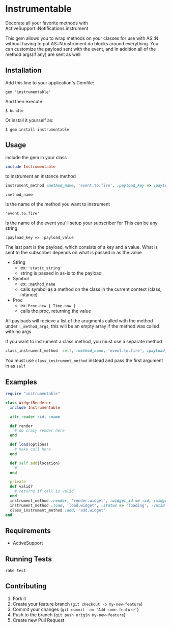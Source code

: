 # Instrumentable

Decorate all your favorite methods with ActiveSupport::Notifications.instrument

This gem allows you to wrap methods on your classes for use with AS::N without having
to put AS::N.instrument do blocks around everything. You can customize the
payload sent with the event, and in addition all of the method args(if any) are sent
as well

## Installation

Add this line to your application's Gemfile:

    gem 'instrumentable'

And then execute:

    $ bundle

Or install it yourself as:

    $ gem install instrumentable

## Usage
include the gem in your class
```ruby
include Instrumentable
```
to instrument an instance method
```ruby
instrument_method :method_name, 'event.to.fire', :payload_key => :payload_value
```

``` :method_name ```

Is the name of the method you want to instrument

``` 'event.to.fire' ```

Is the name of the event you'll setup your subscriber for
This can be any string

``` :payload_key => :payload_value ```

The last part is the payload, which consists of a key and a value.
What is sent to the subscriber depends on what is passed in as the value
+ String
  + ex: ```'static_string'```
  + string is passed in as-is to the payload
+ Symbol
  + ex: ```:method_name```
  + calls symbol as a method on the class in the current context (class, intance)
+ Proc
  + ex: ```Proc.new { Time.now }```
  + calls the proc, returning the value

All payloads will recieve a list of the arugments called with the method under
```:_method_args```, this will be an empty array if the method was called with no args

If you want to instrument a class method, you must use a separate method
```ruby
class_instrument_method  self, :method_name, 'event.to.fire', :payload_key => :payload_value
```
You must use ```class_instrument_method``` instead and pass the first argument in as ```self```

## Examples
```ruby
require "instrumentable"

class WidgetRenderer
  include Instrumentable

  attr_reader :id, :name

  def render
    # do crazy render here
  end 

  def load(options)
    # make call here
  end

  def self.add(location)
    # ...
  end

  private
  def valid?
    # returns if call is valid
  end
  instrument_method :render, 'render.widget', :widget_id => :id, :widget_name => :name
  instrument_method :load, 'load.widget', :status => 'loading', :valid => :valid?
  class_instrument_method :add, 'add.widget'
end
```

## Requirements
* ActiveSupport

## Running Tests

    rake test

## Contributing

1. Fork it
2. Create your feature branch (`git checkout -b my-new-feature`)
3. Commit your changes (`git commit -am 'Add some feature'`)
4. Push to the branch (`git push origin my-new-feature`)
5. Create new Pull Request
